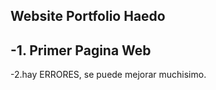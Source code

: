 Website Portfolio Haedo
---------------------------------------------
-1. Primer Pagina Web
---------------------------------------------
-2.hay ERRORES, se puede mejorar muchisimo.
